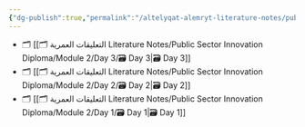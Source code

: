 ```yaml
---
{"dg-publish":true,"permalink":"/altelyqat-alemryt-literature-notes/public-sector-innovation-diploma/module-2/module-2/"}
---
```



- 🗂️ [[🗂️ التعليقات العمرية Literature Notes/Public Sector Innovation Diploma/Module 2/Day 3/🗃️ Day 3\|🗃️ Day 3]]
- 🗂️ [[🗂️ التعليقات العمرية Literature Notes/Public Sector Innovation Diploma/Module 2/Day 2/🗃️ Day 2\|🗃️ Day 2]]
- 🗂️ [[🗂️ التعليقات العمرية Literature Notes/Public Sector Innovation Diploma/Module 2/Day 1/🗃️ Day 1\|🗃️ Day 1]]

